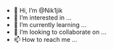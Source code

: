 - 👋 Hi, I’m @Nik1jik
- 👀 I’m interested in ...
- 🌱 I’m currently learning ...
- 💞️ I’m looking to collaborate on ...
- 📫 How to reach me ...

<!---
Nik1jik/Nik1jik is a ✨ special ✨ repository because its `README.md` (this file) appears on your GitHub profile.
You can click the Preview link to take a look at your changes.
--->
